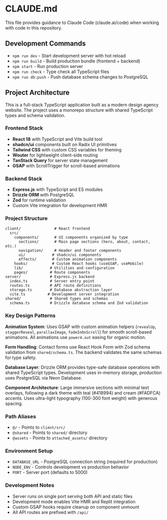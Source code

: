 # CLAUDE.md

This file provides guidance to Claude Code (claude.ai/code) when working with code in this repository.

## Development Commands

- `npm run dev` - Start development server with hot reload
- `npm run build` - Build production bundle (frontend + backend)
- `npm start` - Run production server
- `npm run check` - Type check all TypeScript files
- `npm run db:push` - Push database schema changes to PostgreSQL

## Project Architecture

This is a full-stack TypeScript application built as a modern design agency website. The project uses a monorepo structure with shared TypeScript types and schema validation.

### Frontend Stack
- **React 18** with TypeScript and Vite build tool
- **shadcn/ui** components built on Radix UI primitives
- **Tailwind CSS** with custom CSS variables for theming
- **Wouter** for lightweight client-side routing
- **TanStack Query** for server state management
- **GSAP** with ScrollTrigger for scroll-based animations

### Backend Stack
- **Express.js** with TypeScript and ES modules
- **Drizzle ORM** with PostgreSQL
- **Zod** for runtime validation
- Custom Vite integration for development HMR

### Project Structure
```
client/               # React frontend
  src/
    components/       # UI components organized by type
      sections/       # Main page sections (hero, about, contact, etc.)
      navigation/     # Header and footer components
      ui/            # shadcn/ui components
      effects/       # Custom animation components
    hooks/           # Custom React hooks (useGSAP, useMobile)
    lib/            # Utilities and configuration
    pages/          # Route components
server/             # Express.js backend
  index.ts          # Server entry point
  routes.ts         # API route definitions
  storage.ts        # Database abstraction layer
  vite.ts          # Development server integration
shared/             # Shared types and schemas
  schema.ts         # Drizzle database schema and Zod validation
```

### Key Design Patterns

**Animation System**: Uses GSAP with custom animation helpers (`revealUp`, `staggerReveal`, `parallaxImage`, `fadeInOnScroll`) for smooth scroll-based animations. All animations use `power4.out` easing for organic motion.

**Form Handling**: Contact forms use React Hook Form with Zod schema validation from `shared/schema.ts`. The backend validates the same schemas for type safety.

**Database Layer**: Drizzle ORM provides type-safe database operations with shared TypeScript types. Development uses in-memory storage, production uses PostgreSQL via Neon Database.

**Component Architecture**: Large immersive sections with minimal text overlays, following a dark theme with teal (#418994) and cream (#FADFCA) accents. Uses ultra-light typography (100-300 font weight) with generous spacing.

### Path Aliases
- `@/` - Points to `client/src/`
- `@shared` - Points to `shared/` directory
- `@assets` - Points to `attached_assets/` directory

### Environment Setup
- `DATABASE_URL` - PostgreSQL connection string (required for production)
- `NODE_ENV` - Controls development vs production behavior
- `PORT` - Server port (defaults to 5000)

### Development Notes
- Server runs on single port serving both API and static files
- Development mode enables Vite HMR and Replit integration
- Custom GSAP hooks require cleanup on component unmount
- All API routes are prefixed with `/api/`